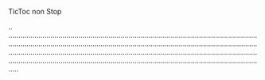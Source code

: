 TicToc non Stop

..
.....................................................................................................................................................................................................................................................................................................................................................................................................................................................................................................................